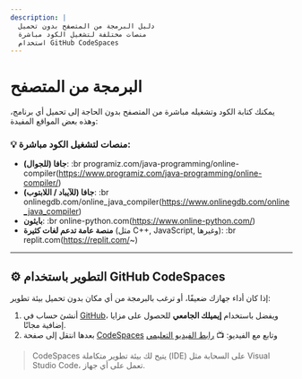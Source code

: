 ```yaml
---
description: |
  دليل البرمجة من المتصفح بدون تحميل
  منصات مختلفة لتشغيل الكود مباشرة
  استخدام GitHub CodeSpaces
---
```


# البرمجة من المتصفح

يمكنك كتابة الكود وتشغيله مباشرة من المتصفح بدون الحاجة إلى تحميل أي برنامج، وهذه بعض المواقع المفيدة:

### 💡 منصات لتشغيل الكود مباشرة:

- **جافا (للجوال)**: :br programiz.com/java-programming/online-compiler(<https://www.programiz.com/java-programming/online-compiler/>)
- **جافا (للآيباد / اللابتوب)**: :br onlinegdb.com/online\_java\_compiler(<https://www.onlinegdb.com/online_java_compiler>)
- **بايثون**: :br online-python.com(<https://www.online-python.com/>)
- **منصة عامة تدعم لغات كثيرة** (مثل C++, JavaScript, وغيرها): :br replit.com(<https://replit.com/>\~)

---

## ⚙️ التطوير باستخدام GitHub CodeSpaces

إذا كان أداء جهازك ضعيفًا، أو ترغب بالبرمجة من أي مكان بدون تحميل بيئة تطوير:

1. أنشئ حساب في [GitHub](https://github.com)، ويفضل باستخدام **إيميلك الجامعي** للحصول على مزايا إضافية مجانًا.
2. بعدها انتقل إلى صفحة [CodeSpaces](https://github.com/features/codespaces) وتابع مع الفيديو:
   📺 [رابط الفيديو التعليمي](https://youtu.be/sN9TVKHwZy8)

> CodeSpaces يتيح لك بيئة تطوير متكاملة (IDE) على السحابة مثل Visual Studio Code، تعمل على أي جهاز.
